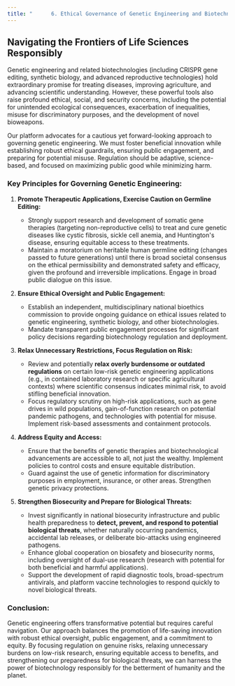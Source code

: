 ```yaml
---
title: "      6. Ethical Governance of Genetic Engineering and Biotechnology"
---
```


## Navigating the Frontiers of Life Sciences Responsibly

Genetic engineering and related biotechnologies (including CRISPR gene editing, synthetic biology, and advanced reproductive technologies) hold extraordinary promise for treating diseases, improving agriculture, and advancing scientific understanding. However, these powerful tools also raise profound ethical, social, and security concerns, including the potential for unintended ecological consequences, exacerbation of inequalities, misuse for discriminatory purposes, and the development of novel bioweapons.

Our platform advocates for a cautious yet forward-looking approach to governing genetic engineering. We must foster beneficial innovation while establishing robust ethical guardrails, ensuring public engagement, and preparing for potential misuse. Regulation should be adaptive, science-based, and focused on maximizing public good while minimizing harm.

### Key Principles for Governing Genetic Engineering:

1.  **Promote Therapeutic Applications, Exercise Caution on Germline Editing:**
    *   Strongly support research and development of somatic gene therapies (targeting non-reproductive cells) to treat and cure genetic diseases like cystic fibrosis, sickle cell anemia, and Huntington's disease, ensuring equitable access to these treatments.
    *   Maintain a moratorium on heritable human germline editing (changes passed to future generations) until there is broad societal consensus on the ethical permissibility and demonstrated safety and efficacy, given the profound and irreversible implications. Engage in broad public dialogue on this issue.

2.  **Ensure Ethical Oversight and Public Engagement:**
    *   Establish an independent, multidisciplinary national bioethics commission to provide ongoing guidance on ethical issues related to genetic engineering, synthetic biology, and other biotechnologies.
    *   Mandate transparent public engagement processes for significant policy decisions regarding biotechnology regulation and deployment.

3.  **Relax Unnecessary Restrictions, Focus Regulation on Risk:**
    *   Review and potentially **relax overly burdensome or outdated regulations** on certain low-risk genetic engineering applications (e.g., in contained laboratory research or specific agricultural contexts) where scientific consensus indicates minimal risk, to avoid stifling beneficial innovation.
    *   Focus regulatory scrutiny on high-risk applications, such as gene drives in wild populations, gain-of-function research on potential pandemic pathogens, and technologies with potential for misuse. Implement risk-based assessments and containment protocols.

4.  **Address Equity and Access:**
    *   Ensure that the benefits of genetic therapies and biotechnological advancements are accessible to all, not just the wealthy. Implement policies to control costs and ensure equitable distribution.
    *   Guard against the use of genetic information for discriminatory purposes in employment, insurance, or other areas. Strengthen genetic privacy protections.

5.  **Strengthen Biosecurity and Prepare for Biological Threats:**
    *   Invest significantly in national biosecurity infrastructure and public health preparedness to **detect, prevent, and respond to potential biological threats**, whether naturally occurring pandemics, accidental lab releases, or deliberate bio-attacks using engineered pathogens.
    *   Enhance global cooperation on biosafety and biosecurity norms, including oversight of dual-use research (research with potential for both beneficial and harmful applications).
    *   Support the development of rapid diagnostic tools, broad-spectrum antivirals, and platform vaccine technologies to respond quickly to novel biological threats.

### Conclusion:

Genetic engineering offers transformative potential but requires careful navigation. Our approach balances the promotion of life-saving innovation with robust ethical oversight, public engagement, and a commitment to equity. By focusing regulation on genuine risks, relaxing unnecessary burdens on low-risk research, ensuring equitable access to benefits, and strengthening our preparedness for biological threats, we can harness the power of biotechnology responsibly for the betterment of humanity and the planet.
